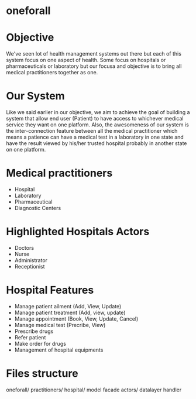 # oneforall

# Objective

We've seen lot of health management systems out there but each of this system focus on one aspect of health. Some focus on hospitals or pharmaceuticals or laboratory but our focusa and objective is to bring all medical practitioners together as one.

# Our System

Like we said earlier in our objective, we aim to achieve the goal of building a system that allow end user (Patient) to have access to whichever medical service they want on one platform. Also, the awesomeness of our system is the inter-connection feature between all the medical practitioner which means a patience can have a medical test in a laboratory in one state and have the result viewed by his/her trusted hospital probably in another state on one platform.

# Medical practitioners
* Hospital
* Laboratory
* Pharmaceutical
* Diagnostic Centers

# Highlighted Hospitals Actors

* Doctors
* Nurse
* Administrator
* Receptionist

# Hospital Features

* Manage patient ailment (Add, View, Update)
* Manage patient treatment (Add, view, update)
* Manage appointment (Book, View, Update, Cancel)
* Manage medical test (Precribe, View)
* Prescribe drugs
* Refer patient
* Make order for drugs
* Management of hospital equipments

# Files structure

oneforall/
    practitioners/
        hospital/
            model
            facade
            actors/
                datalayer
                handler